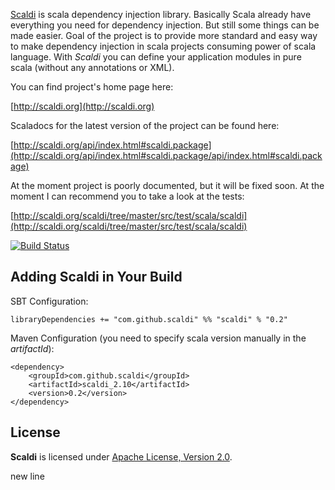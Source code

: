 [Scaldi](http://scaldi.org) is scala dependency injection library. Basically Scala
already have everything you need for dependency injection. But still some things can be made easier.
Goal of the project is to provide more standard and easy way to make dependency injection in scala
projects consuming power of scala language. With *Scaldi* you can define your application modules in pure scala
(without any annotations or XML).

You can find project's home page here:

[http://scaldi.org](http://scaldi.org)

Scaladocs for the latest version of the project can be found here:

[http://scaldi.org/api/index.html#scaldi.package](http://scaldi.org/api/index.html#scaldi.package/api/index.html#scaldi.package)

At the moment project is poorly documented, but it will be fixed soon. At the moment I can recommend you to take a look
at the tests:

[http://scaldi.org/scaldi/tree/master/src/test/scala/scaldi](http://scaldi.org/scaldi/tree/master/src/test/scala/scaldi)

[![Build Status](https://travis-ci.org/scaldi/scaldi.png?branch=master)](https://travis-ci.org/scaldi/scaldi)

## Adding Scaldi in Your Build

SBT Configuration:

    libraryDependencies += "com.github.scaldi" %% "scaldi" % "0.2"

Maven Configuration (you need to specify scala version manually in the *artifactId*):

    <dependency>
        <groupId>com.github.scaldi</groupId>
        <artifactId>scaldi_2.10</artifactId>
        <version>0.2</version>
    </dependency>

## License

**Scaldi** is licensed under [Apache License, Version 2.0](http://www.apache.org/licenses/LICENSE-2.0).

new line
